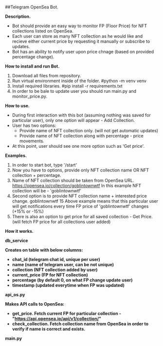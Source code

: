 ##Telegram OpenSea Bot.


<b>Description.</b>

- Bot should provide an easy way to monitor FP (Floor Price) for NFT collections listed on OpenSea.
- Each user can store as many NFT collection as he would like and recieve either current price by requesting it manually or subscribe to updates.
- Bot has an ability to notify user upon price chnage (based on provided percentage change).


<b>How to install and run Bot.</b>

1. Download all files from repository.
2. Run virtual environment inside of the folder. #python -m venv venv
3. Install required libraries. #pip install -r requirements.txt
4. In order to be bale to update user you should run main.py and monitor_price.py.


<b>How to use.</b>

- During first interaction with this bot (assuming nothing was saved for particular user), only one option will appear - Add Collection.
- User has two options:
  - Provide name of NFT collection only. (will not get automatic updates)
  - Provide name of NFT collection along with percentage - price movements.
- At this point, user should see one more option such as 'Get price'.


<b>Examples.</b>

1. In order to start bot, type '/start'
2. Now you have to options, provide only NFT collection name OR NFT collection + percentage.
  1. Name of NFT collection should be taken from OpenSea URL. https://opensea.io/collection/goblintownwtf 
  In this example NFT collection will be - 'goblintownwtf'
  2. Second option is to provide NFT collection name + interested price change.
  goblintownwtf 15
  Above example means that this particular user will get notifications every time FP price of 'goblintownwtf' changes (+15% or -15%)
3. There is also an option to get price for all saved collection - Get Price. (will fetch FP price for all collections user added)
  


<b>How it works.<b>
  
  
db_service
  
Creates on table with below columns:
  - chat_id (telegram chat id, unique per user)
  - name (name of telegram user, can be not unique)
  - collection (NFT collection added by user)
  - current_price (FP for NFT collection)
  - percentage (by default 0, on what FP change update user)
  - timestamp (updated everytime when FP was updated)
  
  
api_os.py
  
Makes API calls to OpenSea:
  - get_price. Fetch current FP for particular collection - "https://api.opensea.io/api/v1/collection/<collection name>"
  - check_collection. Fetch collection name from OpenSea in order to verify if name is correct and exists.
  
  
main.py
  

  

